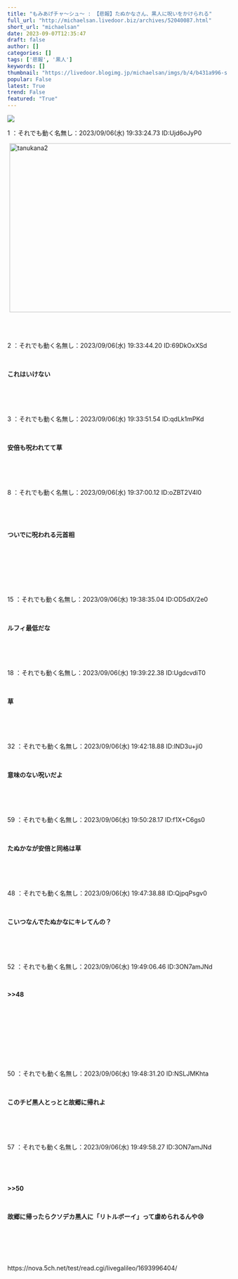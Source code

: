 ```yaml
---
title: "もみあげチャ〜シュ〜 : 【悲報】たぬかなさん、黒人に呪いをかけられる"
full_url: "http://michaelsan.livedoor.biz/archives/52040087.html"
short_url: "michaelsan"
date: 2023-09-07T12:35:47
draft: false
author: []
categories: []
tags: ['悲報', '黒人']
keywords: []
thumbnail: "https://livedoor.blogimg.jp/michaelsan/imgs/b/4/b431a996-s.jpg"
popular: False
latest: True
trend: False
featured: "True"
---
```


![](https://livedoor.blogimg.jp/michaelsan/imgs/b/4/b431a996-s.jpg)

<div><p>1 ：それでも動く名無し：2023/09/06(水) 19:33:24.73 ID:Ujd6oJyP0</p><a href='https://livedoor.blogimg.jp/michaelsan/imgs/a/2/a29e7fcd.jpg' title='tanukana2' target='_blank'><img src='https://livedoor.blogimg.jp/michaelsan/imgs/a/2/a29e7fcd-s.jpg' width='680' height='384' border='0' alt='tanukana2' hspace='5' class='pict'></a><br><br><br><br><p>2 ：それでも動く名無し：2023/09/06(水) 19:33:44.20 ID:69DkOxXSd</p><p><b><p><br></p></b></p><p><b><p>これはいけない</p></b><br><br><br><br>3 ：それでも動く名無し：2023/09/06(水) 19:33:51.54 ID:qdLk1mPKd</p><p><b><p><br></p></b></p><p><b><p>安倍も呪われてて草 </p><br></b><br><br><br>8 ：それでも動く名無し：2023/09/06(水) 19:37:00.12 ID:oZBT2V4l0</p><p><b><p><br></p></b></p><p><b><p><br></p></b></p><p><b><p>ついでに呪われる元首相</p></b><br></p><br><p><br><br><br>15 ：それでも動く名無し：2023/09/06(水) 19:38:35.04 ID:OD5dX/2e0</p><p><b><p><br></p></b></p><p><b><p>ルフィ最低だな </p><br></b><br><br><br>18 ：それでも動く名無し：2023/09/06(水) 19:39:22.38 ID:UgdcvdiT0</p><p><b><p><br></p></b></p><p><b><p>草 </p></b><br><br><br><br>32 ：それでも動く名無し：2023/09/06(水) 19:42:18.88 ID:lND3u+ji0</p><p><b><p><br></p></b></p><p><b><p>意味のない呪いだよ </p><br></b><br><br><br>59 ：それでも動く名無し：2023/09/06(水) 19:50:28.17 ID:f1X+C6gs0</p><p><b><p><br></p></b></p><p><b><p>たぬかなが安倍と同格は草 </p><br></b><br><br><br>48 ：それでも動く名無し：2023/09/06(水) 19:47:38.88 ID:QjpqPsgv0</p><p><p><br></p></p><p><p><b>こいつなんでたぬかなにキレてんの？</b></p><br><br><br><br>52 ：それでも動く名無し：2023/09/06(水) 19:49:06.46 ID:3ON7amJNd</p><p><b><p><br></p></b></p><p><b><p>>>48</p></b><br></p><br><br><br><p><br><br><br>50 ：それでも動く名無し：2023/09/06(水) 19:48:31.20 ID:NSLJMKhta</p><p><b><p><br></p></b></p><p><b><p>このチビ黒人とっとと故郷に帰れよ </p><br></b><br><br><br>57 ：それでも動く名無し：2023/09/06(水) 19:49:58.27 ID:3ON7amJNd</p><p><b><p><p><br></p></p></b></p><p><b><p><p><br></p></p></b></p><p><p><b>>>50</b></p></p><p><p><b><br></b></p></p><p><p><b>故郷に帰ったらクソデカ黒人に「リトルボーイ」って虐められるんや😢 </b></p><br><b><br></b><br><br><br>https://nova.5ch.net/test/read.cgi/livegalileo/1693996404/<br></p><br><br clear='all'> <p id='a6850dc6aefc0d5bbff2bea180d92d89'> </p> <p id='a6850dc6aefc0d5bbff2bea180d92d89'> </p> <p class='alistcloud-container-6795'></p> </div>